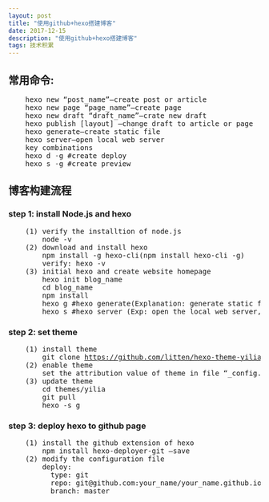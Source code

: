 ```yaml
---
layout: post
title: "使用github+hexo搭建博客"
date: 2017-12-15
description: "使用github+hexo搭建博客"
tags: 技术积累
---
```



## 常用命令:

<pre>
    hexo new “post_name”–create post or article
    hexo new page “page_name”–create page
    hexo new draft “draft_name”–crate new draft
    hexo publish [layout] –change draft to article or page
    hexo generate–create static file
    hexo server–open local web server
    key combinations
    hexo d -g #create deploy
    hexo s -g #create preview
</pre>

## 博客构建流程

### step 1: install Node.js and hexo
<pre>
    (1) verify the installtion of node.js
        node -v
    (2) download and install hexo
        npm install -g hexo-cli(npm install hexo-cli -g)
        verify: hexo -v
    (3) initial hexo and create website homepage
        hexo init blog_name
        cd blog_name
        npm install
        hexo g #hexo generate(Explanation: generate static files, create a new folder called “public”)
        hexo s #hexo server (Exp: open the local web server, preview the blog. Visit blog by <a href="http://localhost:4000" target="_blank" rel="noopener">http://localhost:4000</a>)
</pre>

### step 2: set theme
<pre>
    (1) install theme
        git clone <a href="https://github.com/litten/hexo-theme-yilia.git" target="_blank" rel="noopener">https://github.com/litten/hexo-theme-yilia.git</a> themes/yilia
    (2) enable theme
        set the attribution value of theme in file “_config.yml” as “yilia”
    (3) update theme
        cd themes/yilia
        git pull
        hexo -s g
</pre>

### step 3: deploy hexo to github page
<pre>
    (1) install the github extension of hexo
        npm install hexo-deployer-git –save
    (2) modify the configuration file
        deploy:
          type: git
          repo: git@github.com:your_name/your_name.github.io.git
          branch: master
</pre>
